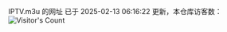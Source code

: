 IPTV.m3u 的网址 已于 2025-02-13 06:16:22 更新，本仓库访客数：![Visitor's Count](https://profile-counter.glitch.me/hero1898_tv/count.svg)
